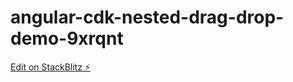# angular-cdk-nested-drag-drop-demo-9xrqnt

[Edit on StackBlitz ⚡️](https://stackblitz.com/edit/angular-cdk-nested-drag-drop-demo-9xrqnt)